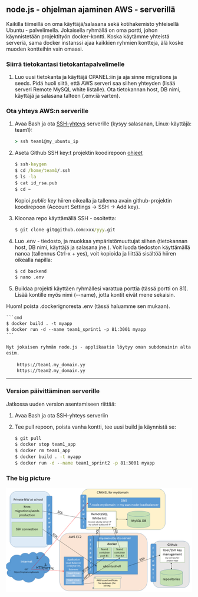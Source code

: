 ## node.js - ohjelman ajaminen AWS - serverillä

Kaikilla tiimeillä on oma käyttäjä/salasana sekä kotihakemisto yhteisellä Ubuntu - palvelimella. Jokaisella ryhmällä on oma portti, johon käynnistetään projektityön docker-kontti. Koska käytämme yhteistä serveriä, sama docker instanssi ajaa kaikkien ryhmien kontteja, älä koske muoden kontteihin vain omaasi.

### Siirrä tietokantasi tietokantapalvelimelle

1. Luo uusi tietokanta ja käyttäjä CPANEL:iin ja aja sinne migrations ja seeds. Pidä huoli siitä, että AWS serveri saa siihen yhteyden (lisää serveri Remote MySQL white listalle). Ota tietokannan host, DB nimi, käyttäjä ja salasana talteen (.env:iä varten).

### Ota yhteys AWS:n serverille

1. Avaa Bash ja ota [SSH-yhteys](https://www.ssh.com/academy/ssh/protocol) serverille (kysyy salasanan, Linux-käyttäjä: team1):

    ```cmd 
    > ssh team1@my_ubuntu_ip
    ```

2. Aseta Github SSH key:t projektin koodirepoon [ohjeet](https://www.theserverside.com/blog/Coffee-Talk-Java-News-Stories-and-Opinions/GitHub-SSH-Key-Setup-Config-Ubuntu-Linux)

    ```cmd
    $ ssh-keygen
    $ cd /home/team1/.ssh
    $ ls -la
    $ cat id_rsa.pub
    $ cd ~
    ```

    Kopioi *public key* hiiren oikealla ja tallenna avain github-projektin koodirepoon (Account Settings -> SSH -> Add key).

3. Kloonaa repo käyttämällä SSH - osoitetta:

    ```cmd
    $ git clone git@github.com:xxx/yyy.git
    ```

4. Luo .env - tiedosto, ja muokkaa ympäristömuuttujat siihen (tietokannan host, DB nimi, käyttäjä ja salasana jne.). Voit luoda tiedoston käyttämällä nanoa (tallennus Ctrl-x + yes), voit kopioida ja liittää sisältöä hiiren oikealla napilla:

    ```cmd
    $ cd backend
    $ nano .env 
    ```

5. Buildaa projekti käyttäen ryhmällesi varattua porttia (tässä portti on 81). Lisää kontille myös nimi (--name), jotta kontit eivät mene sekaisin.

Huom! poista .dockerignoresta .env (tässä haluamme sen mukaan).

    ```cmd
    $ docker build . -t myapp
    $ docker run -d --name team1_sprint1 -p 81:3001 myapp
    ```

    Nyt jokaisen ryhmän node.js - applikaatio löytyy oman subdomainin alta esim.

        https://team1.my_domain.yy
        https://team2.my_domain.yy

--- 

### Version päivittäminen serverille

Jatkossa uuden version asentamiseen riittää:

1. Avaa Bash ja ota SSH-yhteys serveriin

2. Tee pull repoon, poista vanha kontti, tee uusi build ja käynnistä se:

    ```cmd
    $ git pull
    $ docker stop team1_app
    $ docker rm team1_app
    $ docker build . -t myapp
    $ docker run -d --name team1_sprint2 -p 81:3001 myapp
    ```

### The big picture

![AWS-infra](./img/AWS-infra.png)